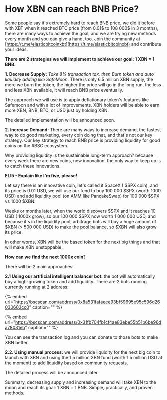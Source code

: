 # How XBN can reach BNB Price?

Some people say it's extremely hard to reach BNB price, we did it before with XBT when it reached BTC price \(from 0.01$ to 108 000$ in 3 months\), there are many ways to achieve the goal, and we are trying new methods every month and you can give a hand, too. Join the community at [https://t.me/elasticbitcoinxbt](https://t.me/elasticbitcoinxbt) and contribute your ideas.

**There are 2 strategies we will implement to achieve our goal: 1 XBN = 1 BNB.**

**1. Decrease Supply:** _Take 8% transaction tax, then Burn token and auto liquidity adding like SafeMoon_. There is only 6.5 million XBN supply, the more we burn the token, the higher the price will go in the long run, the less and less XBN available, it will reach BNB price eventually.

The approach we will use is to apply deflationary token's features like Safemoon and with a lot of improvements. XBN holders will be able to earn more XBN, BNB, BTC, or USD just by holding XBN.

The detailed implementation will be announced soon.

**2. Increase Demand:** There are many ways to increase demand, the fastest way to do good marketing, every coin doing that, and that's not our key strategy. Our key strategy to reach BNB price is providing liquidity for good coins on the \#BSC ecosystem.

Why providing liquidity is the sustainable long-term approach? because every week there are new coins, new innovation, the only way to keep up is to catch these innovations.

**ELI5 - Explain like I'm five, please!**

Let say there is an innovative coin, let's called it SpaceX \( $SPX coin\), and its price is 0.01 USD, we will use our fund to buy 100 000 $SPX \(worth 1000 USD\) and add liquidity pool \(on AMM like PancakeSwap\) for 100 000 $SPX vs 1000 $XBN.

Weeks or months later, when the world discovers $SPX and it reaches 10 USD \( 1000x grow\), so our 100 000 $SPX now worth 1 000 000 USD, and because it's in the liquidity pool, arbitrage bots will buy a huge amount of $XBN \(&gt; 500 000 USD\) to make the pool balance, so $XBN will also grow its price.

In other words, XBN will be the based token for the next big things and that will make XBN unstoppable.

**How can we find the next 1000x coin**?

There will be 2 main approaches:

**2.1 Using our artificial intelligent balancer bot**: the bot will automatically buy a high-growing token and add liquidity. There are 2 bots running currently running at 2 address:

{% embed url="https://bscscan.com/address/0x8a531fafaeee93bf59695e95c596d26030603cc0" caption="" %}

{% embed url="https://bscscan.com/address/0x31fb704fb1cf4ae83ebe55b51b6be96da78031eb" caption="" %}

You can see the transaction log and you can donate to those bots to make XBN better.

**2.2. Using manual process:** we will provide liquidity for the next big coin to launch with XBN and using the 1.5 million XBN fund \(worth 1.5 million USD at the moment\) to add liquidity based on community requests.

The detailed process will be announced later.

Summary, decreasing supply and increasing demand will take XBN to the moon and reach its goal: 1 XBN = 1 BNB. Simple, practically, and proven methods.

